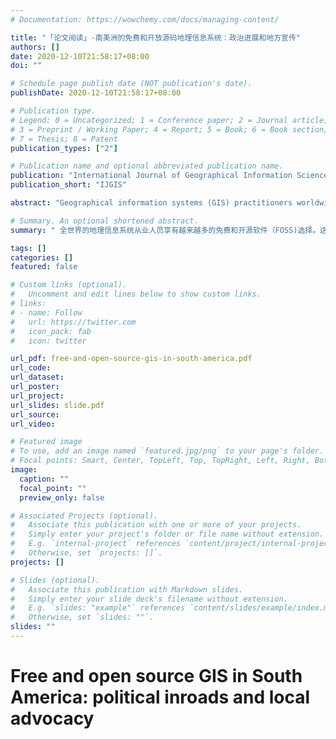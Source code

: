 ```yaml
---
# Documentation: https://wowchemy.com/docs/managing-content/

title: "「论文阅读」-南美洲的免费和开放源码地理信息系统：政治进展和地方宣传"
authors: []
date: 2020-12-10T21:58:17+08:00
doi: ""

# Schedule page publish date (NOT publication's date).
publishDate: 2020-12-10T21:58:17+08:00

# Publication type.
# Legend: 0 = Uncategorized; 1 = Conference paper; 2 = Journal article;
# 3 = Preprint / Working Paper; 4 = Report; 5 = Book; 6 = Book section;
# 7 = Thesis; 8 = Patent
publication_types: ["2"]

# Publication name and optional abbreviated publication name.
publication: "International Journal of Geographical Information Science"
publication_short: "IJGIS"

abstract: "Geographical information systems (GIS) practitioners worldwide enjoy a growing array of free and open source software (FOSS) options. This software has expanded the accessibility of GIS in economically developing countries while fostering local technical expertise. This article reviews FOSS GIS uptake and advocacy in South America, especially how it relates to a climate of political friendliness toward FOSS in the region. The use or absence of FOSS GIS is assessed in public-facing web maps in South America, first at the national government level, and then at the provincial level using Argentina as a country of study. Local technical support groups and software development initiatives surrounding FOSS GIS in South America are then summarized. Finally, three case studies are presented of notable efforts to build FOSS GIS techni- cal communities at the local level: the FOSSGIS Brasil online magazine, the Geoinquietos Argentina professional network, and the FOSS.4GIS.GOV conference in Brazil. A study of the leaders, dynamics, and practices of these groups can inform others in similar circumstances around the world who are trying to promote FOSS GIS adoption, development, skills, and services."

# Summary. An optional shortened abstract.
summary: " 全世界的地理信息系统从业人员享有越来越多的免费和开源软件（FOSS)选择。这种软件扩大了地理信息系统在经济发展中国家的使用范围，同时促进了当地技术专长的发展。本文回顾了南美洲对FOSS GIS的吸收和宣传，特别是它与该地区对自由和开放源码软件的政治友好气氛的关系。在南美洲面向公众的网络地图中评估了自由和开放源码软件GIS的使用与否，首先是在国家政府一级，然后是以阿根廷为研究对象的省一级。然后总结了南美洲围绕FOSS GIS的地方技术支持小组和软件开发方案。最后，介绍了在地方一级建立FOSS GIS技术社区的三个案例研究：FOSSGIS Brasil在线杂志、Geoinquietos Argentina professional network（地理信息学阿根廷职业网络）和巴西的FOSS.4GIS.GOV会议。对这些团体的领导人、动态和做法的研究，可以为世界各地处于类似情况下的为促进FOSS GIS的采用、发展、技能和服务而努力的其他团体提供参考。"

tags: []
categories: []
featured: false

# Custom links (optional).
#   Uncomment and edit lines below to show custom links.
# links:
# - name: Follow
#   url: https://twitter.com
#   icon_pack: fab
#   icon: twitter

url_pdf: free-and-open-source-gis-in-south-america.pdf
url_code:
url_dataset:
url_poster:
url_project:
url_slides: slide.pdf
url_source:
url_video:

# Featured image
# To use, add an image named `featured.jpg/png` to your page's folder. 
# Focal points: Smart, Center, TopLeft, Top, TopRight, Left, Right, BottomLeft, Bottom, BottomRight.
image:
  caption: ""
  focal_point: ""
  preview_only: false

# Associated Projects (optional).
#   Associate this publication with one or more of your projects.
#   Simply enter your project's folder or file name without extension.
#   E.g. `internal-project` references `content/project/internal-project/index.md`.
#   Otherwise, set `projects: []`.
projects: []

# Slides (optional).
#   Associate this publication with Markdown slides.
#   Simply enter your slide deck's filename without extension.
#   E.g. `slides: "example"` references `content/slides/example/index.md`.
#   Otherwise, set `slides: ""`.
slides: ""
---
```

# Free and open source GIS in South America: political inroads and local advocacy
